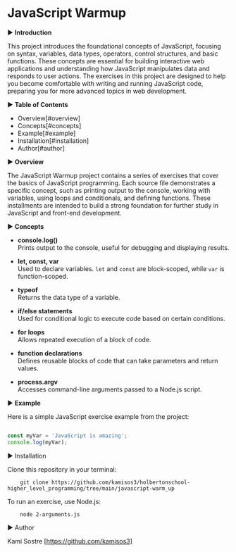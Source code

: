 # JavaScript Warmup

▶ **Introduction**

This project introduces the foundational concepts of JavaScript, focusing on syntax, variables, data types, operators, control structures, and basic functions. These concepts are essential for building interactive web applications and understanding how JavaScript manipulates data and responds to user actions. The exercises in this project are designed to help you become comfortable with writing and running JavaScript code, preparing you for more advanced topics in web development.

▶ **Table of Contents**

- Overview[#overview]
- Concepts[#concepts]
- Example[#example]
- Installation[#installation]
- Author[#author]



▶ **Overview**

The JavaScript Warmup project contains a series of exercises that cover the basics of JavaScript programming. Each source file demonstrates a specific concept, such as printing output to the console, working with variables, using loops and conditionals, and defining functions. These installments are intended to build a strong foundation for further study in JavaScript and front-end development.


▶ **Concepts**

- **console.log()**  
  Prints output to the console, useful for debugging and displaying results.

- **let, const, var**  
  Used to declare variables. `let` and `const` are block-scoped, while `var` is function-scoped.

- **typeof**  
  Returns the data type of a variable.

- **if/else statements**  
  Used for conditional logic to execute code based on certain conditions.

- **for loops**  
  Allows repeated execution of a block of code.

- **function declarations**  
  Defines reusable blocks of code that can take parameters and return values.

- **process.argv**  
  Accesses command-line arguments passed to a Node.js script.


▶ **Example**

Here is a simple JavaScript exercise example from the project:

```javascript

const myVar = 'JavaScript is amazing';
console.log(myVar);

```

▶ Installation

Clone this repository in your terminal:

        git clone https://github.com/kamisos3/holbertonschool-higher_level_programming/tree/main/javascript-warm_up

To run an exercise, use Node.js:

        node 2-arguments.js

▶ Author

Kami Sostre [https://github.com/kamisos3]
